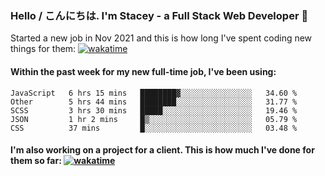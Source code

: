 ### Hello / こんにちは. I'm Stacey - a Full Stack Web Developer 👋

Started a new job in Nov 2021 and this is how long I've spent coding new things for them: [![wakatime](https://wakatime.com/badge/user/86082ce1-bca4-4a02-a7a3-c2242e42ac7a/project/12b01edb-1cc9-44e6-b4ef-181fde524dc6.svg)](https://wakatime.com/badge/user/86082ce1-bca4-4a02-a7a3-c2242e42ac7a/project/12b01edb-1cc9-44e6-b4ef-181fde524dc6)

#### Within the past week for my new full-time job, I've been using:
<!--START_SECTION:waka-->
```text
JavaScript   6 hrs 15 mins   ████████▓░░░░░░░░░░░░░░░░   34.60 % 
Other        5 hrs 44 mins   ████████░░░░░░░░░░░░░░░░░   31.77 % 
SCSS         3 hrs 30 mins   █████░░░░░░░░░░░░░░░░░░░░   19.46 % 
JSON         1 hr 2 mins     █▒░░░░░░░░░░░░░░░░░░░░░░░   05.79 % 
CSS          37 mins         █░░░░░░░░░░░░░░░░░░░░░░░░   03.48 % 
```
<!--END_SECTION:waka-->

#### I'm also working on a project for a client. This is how much I've done for them so far: [![wakatime](https://wakatime.com/badge/user/8ee03c5d-7d98-49f4-8d0f-1a6ade1c9e19/project/5bc43805-de54-41d6-a7b7-44e5a8ecc477.svg)](https://wakatime.com/badge/user/8ee03c5d-7d98-49f4-8d0f-1a6ade1c9e19/project/5bc43805-de54-41d6-a7b7-44e5a8ecc477)
